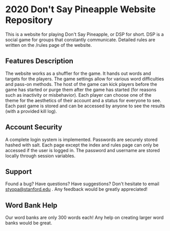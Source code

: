 
# 2020 Don't Say Pineapple Website Repository
This is a website for playing Don't Say Pineapple, or DSP for short. DSP is a social game for groups that constantly communicate. Detailed rules are written on the /rules page of the website.

## Features Description
 The website works as a shuffler for the game. It hands out words and targets for the players. The game settings allow for various word difficulties and pass-on methods. The host of the game can kick players before the game has started or purge them after the game has started (for reasons such as inactivity or misbehavior). Each player can choose one of the theme for the aesthetics of their account and a status for everyone to see. Each past game is stored and can be accessed by anyone to see the results (with a provided kill log).

## Account Security
A complete login system is implemented. Passwords are securely stored hashed with salt. Each page except the index and rules page can only be accessed if the user is logged in. The password and username are stored locally through session variables.

## Support
Found a bug?
Have questions?
Have suggestions?
Don't hesitate to email styopa@stanford.edu . 
Any feedback would be greatly appreciated!

## Word Bank Help
Our word banks are only 300 words each! Any help on creating larger word banks would be great. 